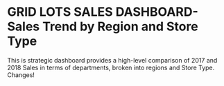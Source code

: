 # GRID LOTS SALES DASHBOARD-Sales Trend by Region and Store Type 
This is strategic dashboard provides a high-level comparison of 2017 and 2018 Sales in terms of departments,
broken into regions and Store Type. Changes!
